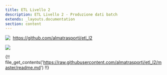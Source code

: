 ```yaml
---
title: ETL Livello 2
description: ETL Livello 2 - Produzione dati batch
extends: _layouts.documentation
section: content
---
```


<img style="float: left; margin:auto; margin-right: 8px;" src="/assets/img/GitHub-Mark-32px.png"><a href="https://github.com/almatrasporti/etl_l2" target="_blank">https://github.com/almatrasporti/etl_l2</a>

<img src="/assets/images/ETL_L2.png">

{!! file_get_contents('https://raw.githubusercontent.com/almatrasporti/etl_l2/master/readme.md') !!}